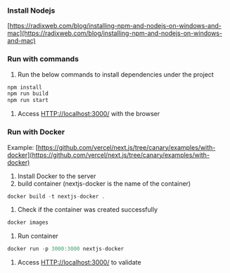 ### Install Nodejs

[https://radixweb.com/blog/installing-npm-and-nodejs-on-windows-and-mac](https://radixweb.com/blog/installing-npm-and-nodejs-on-windows-and-mac)

### Run with commands

1. Run the below commands to install dependencies under the project

```jsx
npm install 
npm run build
npm run start
```

1. Access [HTTP://localhost:3000/](HTTP://localhost:3000/) with the browser

### Run with Docker

Example: [https://github.com/vercel/next.js/tree/canary/examples/with-docker](https://github.com/vercel/next.js/tree/canary/examples/with-docker)

1. Install Docker to the server
2. build container (nextjs-docker is the name of the container)

```jsx
docker build -t nextjs-docker .
```

1. Check if the container was created successfully

```jsx
docker images
```

1. Run container

```jsx
docker run -p 3000:3000 nextjs-docker
```

1. Access [HTTP://localhost:3000/](HTTP://localhost:3000/) to validate
